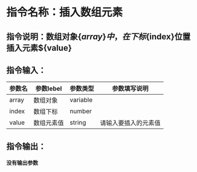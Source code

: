 # 指令名称：插入数组元素
## 指令说明：数组对象$\{array\}中，在下标$\{index\}位置插入元素$\{value\}
## 指令输入：

 | 参数名 | 参数lebel | 参数类型 | 参数填写说明 | 
 | ------------- | ------------- | ------------- | ------------- |
 | array | 数组对象 | variable |  |
 | index | 数组下标 | number |  |
 | value | 数组元素值 | string | 请输入要插入的元素值 |


## 指令输出：

#### 没有输出参数
	